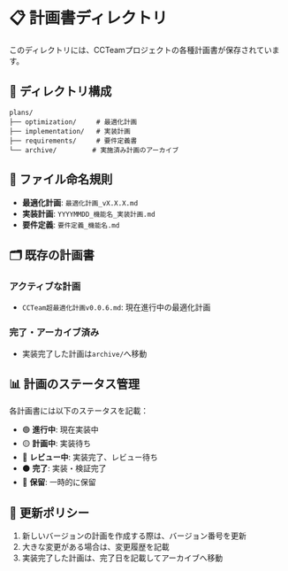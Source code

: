 # 📋 計画書ディレクトリ

このディレクトリには、CCTeamプロジェクトの各種計画書が保存されています。

## 📂 ディレクトリ構成

```
plans/
├── optimization/     # 最適化計画
├── implementation/   # 実装計画
├── requirements/     # 要件定義書
└── archive/         # 実施済み計画のアーカイブ
```

## 📝 ファイル命名規則

- **最適化計画**: `最適化計画_vX.X.X.md`
- **実装計画**: `YYYYMMDD_機能名_実装計画.md`
- **要件定義**: `要件定義_機能名.md`

## 🗂️ 既存の計画書

### アクティブな計画
- `CCTeam超最適化計画v0.0.6.md`: 現在進行中の最適化計画

### 完了・アーカイブ済み
- 実装完了した計画は`archive/`へ移動

## 📊 計画のステータス管理

各計画書には以下のステータスを記載：
- 🟢 **進行中**: 現在実装中
- 🟡 **計画中**: 実装待ち
- 🔵 **レビュー中**: 実装完了、レビュー待ち
- ⚫ **完了**: 実装・検証完了
- 🔴 **保留**: 一時的に保留

## 🔄 更新ポリシー

1. 新しいバージョンの計画を作成する際は、バージョン番号を更新
2. 大きな変更がある場合は、変更履歴を記載
3. 実装完了した計画は、完了日を記載してアーカイブへ移動
